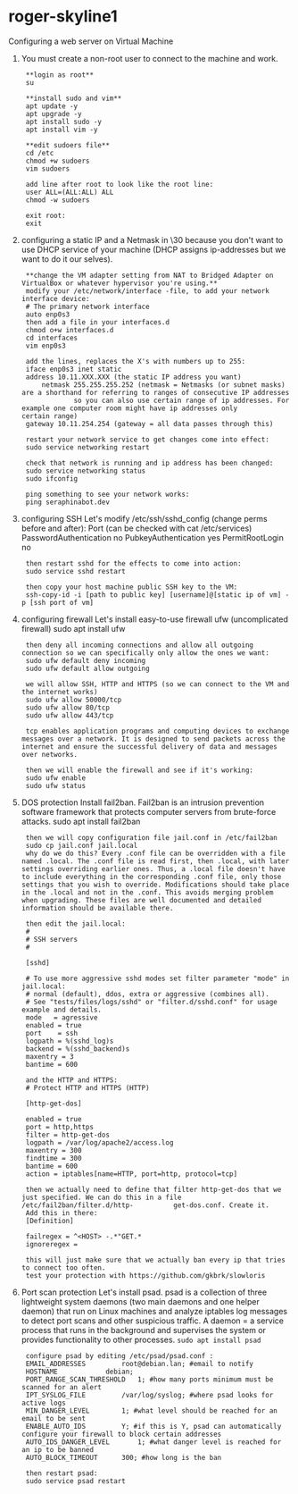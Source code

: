 # roger-skyline1
 Configuring a web server on Virtual Machine

1. You must create a non-root user to connect to the machine and work.

		**login as root**
		su

		**install sudo and vim**
		apt update -y
		apt upgrade -y
		apt install sudo -y
		apt install vim -y
		
		**edit sudoers file**
		cd /etc
		chmod +w sudoers
		vim sudoers
		
		add line after root to look like the root line:
		user ALL=(ALL:ALL) ALL
		chmod -w sudoers
		
		exit root:
		exit

2. configuring a static IP and a Netmask in \30 because you don't want to use DHCP service of your machine (DHCP assigns ip-addresses but we want to do it our selves).
		
		**change the VM adapter setting from NAT to Bridged Adapter on VirtualBox or whatever hypervisor you're using.**
		modify your /etc/network/interface -file, to add your network interface device:
		# The primary network interface
		auto enp0s3
		then add a file in your interfaces.d
		chmod o+w interfaces.d
		cd interfaces
		vim enp0s3
		
		add the lines, replaces the X's with numbers up to 255:
		iface enp0s3 inet static
   		address 10.11.XXX.XXX (the static IP address you want)
    		netmask 255.255.255.252 (netmask = Netmasks (or subnet masks) are a shorthand for referring to ranges of consecutive IP addresses
					so you can also use certain range of ip addresses. For example one computer room might have ip addresses only 						certain range)
		gateway 10.11.254.254 (gateway = all data passes through this)
		
		restart your network service to get changes come into effect:
		sudo service networking restart
		
		check that network is running and ip address has been changed:
		sudo service networking status
		sudo ifconfig
		
		ping something to see your network works:
		ping seraphinabot.dev
		
3. configuring SSH
		Let's modify /etc/ssh/sshd_config (change perms before and after):
		Port <port that is not in use> (can be checked with cat /etc/services)
		PasswordAuthentication no
		PubkeyAuthentication yes
		PermitRootLogin no
		
		then restart sshd for the effects to come into action:
		sudo service sshd restart
	
		then copy your host machine public SSH key to the VM:
		ssh-copy-id -i [path to public key] [username]@[static ip of vm] -p [ssh port of vm]
	
4. configuring firewall
		Let's install easy-to-use firewall ufw (uncomplicated firewall)
		sudo apt install ufw
	
		then deny all incoming connections and allow all outgoing connection so we can specifically only allow the ones we want:
		sudo ufw default deny incoming
		sudo ufw default allow outgoing
	
		we will allow SSH, HTTP and HTTPS (so we can connect to the VM and the internet works)
		sudo ufw allow 50000/tcp
		sudo ufw allow 80/tcp
		sudo ufw allow 443/tcp
		
		tcp enables application programs and computing devices to exchange messages over a network. It is designed to send packets across the 			internet and ensure the successful delivery of data and messages over networks.
	
		then we will enable the firewall and see if it's working:
		sudo ufw enable
		sudo ufw status
		
5. DOS protection
		Install fail2ban. Fail2ban is an intrusion prevention software framework that protects computer servers from brute-force attacks.
		sudo apt install fail2ban
	
		then we will copy configuration file jail.conf in /etc/fail2ban
		sudo cp jail.conf jail.local
		why do we do this? Every .conf file can be overridden with a file named .local. The .conf file is read first, then .local, with later 			settings overriding earlier ones. Thus, a .local file doesn't have to include everything in the corresponding .conf file, only those 			settings that you wish to override. Modifications should take place in the .local and not in the .conf. This avoids merging problem 			when upgrading. These files are well documented and detailed information should be available there.
	
		then edit the jail.local:
		#
		# SSH servers
		#

		[sshd]

		# To use more aggressive sshd modes set filter parameter "mode" in jail.local:
		# normal (default), ddos, extra or aggressive (combines all).
		# See "tests/files/logs/sshd" or "filter.d/sshd.conf" for usage example and details.
		mode   = agressive
		enabled = true
		port    = ssh
		logpath = %(sshd_log)s
		backend = %(sshd_backend)s
		maxentry = 3
		bantime = 600
	
		and the HTTP and HTTPS:
		# Protect HTTP and HTTPS (HTTP)

		[http-get-dos]

		enabled = true
		port = http,https
		filter = http-get-dos
		logpath = /var/log/apache2/access.log
		maxentry = 300
		findtime = 300
		bantime = 600
		action = iptables[name=HTTP, port=http, protocol=tcp]
	
		then we actually need to define that filter http-get-dos that we just specified. We can do this in a file /etc/fail2ban/filter.d/http-			get-dos.conf. Create it.
		Add this in there:
		[Definition]

		failregex = ^<HOST> -.*"GET.*
		ignoreregex =
	
		this will just make sure that we actually ban every ip that tries to connect too often.
		test your protection with https://github.com/gkbrk/slowloris
	
6. Port scan protection
		Let's install psad. psad is a collection of three lightweight system daemons (two main daemons and one helper daemon) that run on Linux 		machines and analyze iptables log messages to detect port scans and other suspicious traffic. A daemon = a service process that runs in 		the background and supervises the system or provides functionality to other processes.
		`sudo apt install psad`
	
		configure psad by editing /etc/psad/psad.conf :
		EMAIL_ADDRESSES			root@debian.lan; #email to notify
		HOSTNAME			debian;
		PORT_RANGE_SCAN_THRESHOLD	1; #how many ports minimum must be scanned for an alert
		IPT_SYSLOG_FILE			/var/log/syslog; #where psad looks for active logs
		MIN_DANGER_LEVEL		1; #what level should be reached for an email to be sent
		ENABLE_AUTO_IDS			Y; #if this is Y, psad can automatically configure your firewall to block certain addresses
		AUTO_IDS_DANGER_LEVEL		1; #what danger level is reached for an ip to be banned
		AUTO_BLOCK_TIMEOUT		300; #how long is the ban
	
		then restart psad:
		sudo service psad restart
